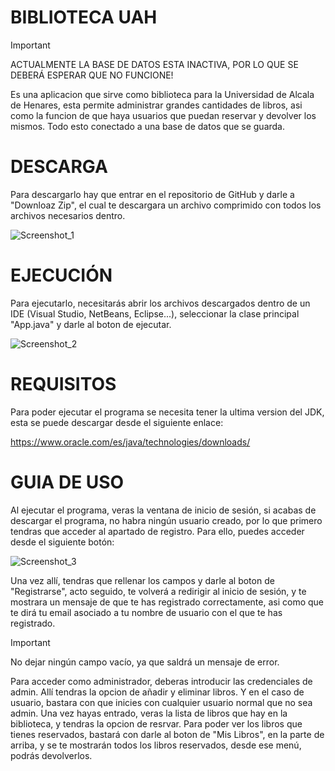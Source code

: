# BIBLIOTECA UAH

> [!IMPORTANT]
> ACTUALMENTE LA BASE DE DATOS ESTA INACTIVA, POR LO QUE SE DEBERÁ ESPERAR QUE NO FUNCIONE!

Es una aplicacion que sirve como biblioteca para la Universidad de Alcala de Henares, esta permite administrar grandes cantidades de libros, asi como la funcion de que haya usuarios que puedan reservar y devolver los mismos. 
Todo esto conectado a una base de datos que se guarda.

# DESCARGA

Para descargarlo hay que entrar en el repositorio de GitHub y darle a "Downloaz Zip", el cual te descargara un archivo comprimido con todos los archivos necesarios dentro.

![Screenshot_1](https://github.com/RaeZ04/Biblioteca_GUI/assets/115785377/8d75f4cf-5176-4860-83b1-c51f234d69fc)


# EJECUCIÓN

Para ejecutarlo, necesitarás abrir los archivos descargados dentro de un IDE (Visual Studio, NetBeans, Eclipse...), seleccionar la clase principal "App.java" y darle al boton de ejecutar.

![Screenshot_2](https://github.com/RaeZ04/Biblioteca_GUI/assets/115785377/25f29e62-073e-44f3-b8e5-a25267eb2573)


# REQUISITOS

Para poder ejecutar el programa se necesita tener la ultima version del JDK, esta se puede descargar desde el siguiente enlace:

https://www.oracle.com/es/java/technologies/downloads/

# GUIA DE USO

Al ejecutar el programa, veras la ventana de inicio de sesión, si acabas de descargar el programa, no habra ningún usuario creado, por lo que primero tendras que acceder al apartado de registro. Para ello, puedes acceder desde el siguiente botón:

![Screenshot_3](https://github.com/RaeZ04/Biblioteca_GUI/assets/115785377/11f16038-bc85-41b3-bd23-45cbf612b2ca)

Una vez allí, tendras que rellenar los campos y darle al boton de "Registrarse", acto seguido, te volverá a redirigir al inicio de sesión, y te mostrara un mensaje de que te has registrado correctamente, asi como que te dirá tu email asociado a tu nombre de usuario con el que te has registrado.

> [!IMPORTANT]
> No dejar ningún campo vacío, ya que saldrá un mensaje de error.

Para acceder como administrador, deberas introducir las credenciales de admin. Allí tendras la opcion de añadir y eliminar libros.
Y en el caso de usuario, bastara con que inicies con cualquier usuario normal que no sea admin. Una vez hayas entrado, veras la lista de libros que hay en la biblioteca, y tendras la opcion de resrvar. Para poder ver los libros que tienes reservados, bastará con darle al boton de "Mis Libros", en la parte de arriba, y se te mostrarán todos los libros reservados, desde ese menú, podrás devolverlos.

